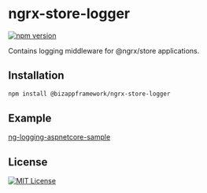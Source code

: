 # ngrx-store-logger

[![npm version](https://badge.fury.io/js/%40bizappframework%2Fngrx-store-logger.svg)](https://badge.fury.io/js/%40bizappframework%2Fngrx-store-logger)

Contains logging middleware for @ngrx/store applications.

Installation
---------------

```bash
npm install @bizappframework/ngrx-store-logger
```

Example
---------------

[ng-logging-aspnetcore-sample](https://github.com/BizAppFramework/ng-logging/tree/master/samples/ng-logging-aspnetcore-sample)

## License

[![MIT License](https://img.shields.io/badge/license-MIT-blue.svg?style=flat)](/LICENSE)